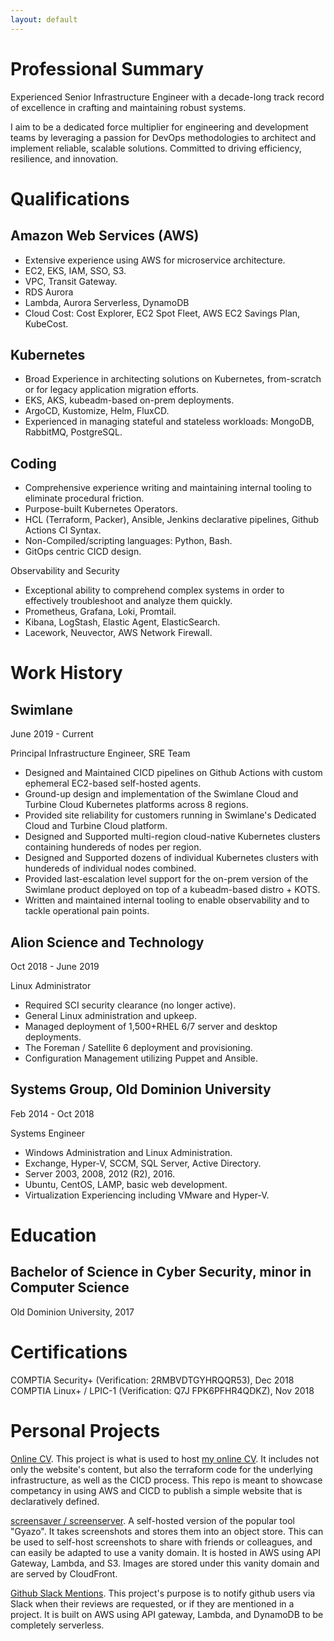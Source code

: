 ```yaml
---
layout: default
---
```

# Professional Summary
Experienced Senior Infrastructure Engineer with a decade-long track record of excellence in crafting and maintaining robust systems.

I aim to be a dedicated force multiplier for engineering and development teams by leveraging a passion for DevOps methodologies to architect and implement reliable, scalable solutions. Committed to driving efficiency, resilience, and innovation.

# Qualifications

## Amazon Web Services (AWS)
*   Extensive experience using AWS for microservice architecture.
*   EC2, EKS, IAM, SSO, S3.
*   VPC, Transit Gateway.
*   RDS Aurora
*   Lambda, Aurora Serverless, DynamoDB
*   Cloud Cost: Cost Explorer, EC2 Spot Fleet, AWS EC2 Savings Plan, KubeCost.

## Kubernetes
*   Broad Experience in architecting solutions on Kubernetes, from-scratch or for legacy application migration efforts.
*   EKS, AKS, kubeadm-based on-prem deployments.
*   ArgoCD, Kustomize, Helm, FluxCD.
*   Experienced in managing stateful and stateless workloads: MongoDB, RabbitMQ, PostgreSQL.

## Coding
*   Comprehensive experience writing and maintaining internal tooling to eliminate procedural friction.
*   Purpose-built Kubernetes Operators.
*   HCL (Terraform, Packer), Ansible, Jenkins declarative pipelines, Github Actions CI Syntax.
*   Non-Compiled/scripting languages: Python, Bash.
*   GitOps centric CICD design.

Observability and Security
*   Exceptional ability to comprehend complex systems in order to effectively troubleshoot and analyze them quickly.
*   Prometheus, Grafana, Loki, Promtail.
*   Kibana, LogStash, Elastic Agent, ElasticSearch.
*   Lacework, Neuvector, AWS Network Firewall.

## 

# Work History

## Swimlane
June 2019 - Current

Principal Infrastructure Engineer, SRE Team

*    Designed and Maintained CICD pipelines on Github Actions with custom ephemeral EC2-based self-hosted agents.
*    Ground-up design and implementation of the Swimlane Cloud and Turbine Cloud Kubernetes platforms across 8 regions.
*    Provided site reliability for customers running in Swimlane's Dedicated Cloud and Turbine Cloud platform.
*    Designed and Supported multi-region cloud-native Kubernetes clusters containing hundereds of nodes per region.
*    Designed and Supported dozens of individual Kubernetes clusters with hundereds of individual nodes combined.
*    Provided last-escalation level support for the on-prem version of the Swimlane product deployed on top of a kubeadm-based distro + KOTS.
*    Written and maintained internal tooling to enable observability and to tackle operational pain points.

## Alion Science and Technology
Oct 2018 - June 2019

Linux Administrator

*    Required SCI security clearance (no longer active).
*    General Linux administration and upkeep.
*    Managed deployment of 1,500+RHEL 6/7 server and desktop deployments.
*    The Foreman / Satellite 6 deployment and provisioning.
*    Configuration Management utilizing Puppet and Ansible.

## Systems Group, Old Dominion University
Feb 2014 - Oct 2018

Systems Engineer

*    Windows Administration and Linux Administration.
*    Exchange, Hyper-V, SCCM, SQL Server, Active Directory.
*    Server 2003, 2008, 2012 (R2), 2016.
*    Ubuntu, CentOS, LAMP, basic web development.
*    Virtualization Experiencing including VMware and Hyper-V.

# Education
## Bachelor of Science in Cyber Security, minor in Computer Science
Old Dominion University, 2017

# Certifications
COMPTIA Security+ (Verification: 2RMBVDTGYHRQQR53), Dec 2018
COMPTIA Linux+ / LPIC-1 (Verification: Q7J FPK6PFHR4QDKZ), Nov 2018


# Personal Projects
[Online CV](https://github.com/bagel-dawg/bageltech.io). This project is what is used to host [my online CV](https://bageltech.io). It includes not only the website's content, but also the terraform code for the underlying infrastructure, as well as the CICD process. This repo is meant to showcase competancy in using AWS and CICD to publish a simple website that is declaratively defined.

[screensaver / screenserver](https://github.com/bagel-dawg/screensaver). A self-hosted version of the popular tool "Gyazo". It takes screenshots and stores them into an object store. This can be used to self-host screenshots to share with friends or colleagues, and can easily be adapted to use a vanity domain. It is hosted in AWS using API Gateway, Lambda, and S3. Images are stored under this vanity domain and are served by CloudFront.

[Github Slack Mentions](https://github.com/bagel-dawg/github-slack-mentions). This project's purpose is to notify github users via Slack when their reviews are requested, or if they are mentioned in a project. It is built on AWS using API gateway, Lambda, and DynamoDB to be completely serverless.

